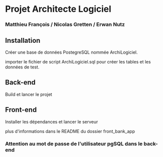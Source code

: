 # Projet Architecte Logiciel
### Matthieu François / Nicolas Gretten / Erwan Nutz

## Installation

Créer une base de données PostegreSQL nommée ArchiLogiciel.

importer le fichier de script ArchiLogiciel.sql pour créer les tables et les données de test.

## Back-end
Build et lancer le projet

## Front-end
Installer les dépendances et lancer le serveur

plus d'informations dans le README du dossier front_bank_app

### Attention au mot de passe de l'utilisateur pgSQL dans le back-end
